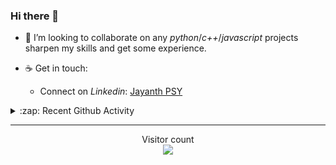 ### Hi there 👋

<!-- - 🛠 I’m currently interning at [Tower Research Capital](https://www.tower-research.com/) in Core Engineering division. -->

- 👯 I’m looking to collaborate on any *python*/*c++*/*javascript* projects sharpen my skills and get some experience.

- ☕ Get in touch:
  +  Connect on *Linkedin*: [Jayanth PSY](https://www.linkedin.com/in/jayanth-p-b3924812a/)

<!--- ⚡ Fun fact: *Python* is older than *C++* and *Java*. -->

<!-- - :memo: The languages I use these days: 

<img src="https://wakatime.com/share/@j_tesla/e1311265-6285-4c3b-93d5-095ff9619aaf.png" width="700"/>
 -->
<details>
  <summary>:zap: Recent Github Activity</summary>
  
<!--START_SECTION:activity-->
1. 🎉 Merged PR [#117](https://github.com/j-tesla/blog-list/pull/117) in [j-tesla/blog-list](https://github.com/j-tesla/blog-list)
2. 🎉 Merged PR [#115](https://github.com/j-tesla/blog-list/pull/115) in [j-tesla/blog-list](https://github.com/j-tesla/blog-list)
3. 🎉 Merged PR [#114](https://github.com/j-tesla/blog-list/pull/114) in [j-tesla/blog-list](https://github.com/j-tesla/blog-list)
4. 🎉 Merged PR [#104](https://github.com/j-tesla/blog-list/pull/104) in [j-tesla/blog-list](https://github.com/j-tesla/blog-list)
5. 🎉 Merged PR [#112](https://github.com/j-tesla/blog-list/pull/112) in [j-tesla/blog-list](https://github.com/j-tesla/blog-list)
<!--END_SECTION:activity-->

</details>

-----

<p align="center"> 
  Visitor count<br>
  <img src="https://profile-counter.glitch.me/j-tesla/count.svg" />
</p>












<!--
**j-tesla/j-tesla** is a ✨ _special_ ✨ repository because its `README.md` (this file) appears on your GitHub profile.

Here are some ideas to get you started:

- 🔭 I’m currently working on ...
- 🌱 I’m currently learning ...
- 👯 I’m looking to collaborate on ...
- 🤔 I’m looking for help with ...
- 💬 Ask me about ...
- 📫 How to reach me: ...
- 😄 Pronouns: ...
- ⚡ Fun fact: ...
-->

